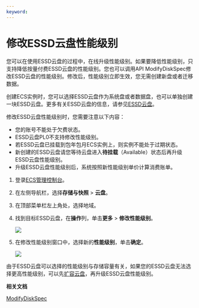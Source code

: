 ```yaml
---
keyword: 
---
```


# 修改ESSD云盘性能级别

您可以在使用ESSD云盘的过程中，在线升级性能级别。如果要降低性能级别，只支持降低按量付费ESSD云盘的性能级别。您也可以调用API ModifyDiskSpec修改ESSD云盘的性能级别。修改后，性能级别立即生效，您无需创建新盘或者迁移数据。

创建ECS实例时，您可以选择ESSD云盘作为系统盘或者数据盘，也可以单独创建一块ESSD云盘。更多有关ESSD云盘的信息，请参见[ESSD云盘](/cn.zh-CN/块存储/块存储介绍/ESSD云盘.md)。

修改ESSD云盘性能级别时，您需要注意以下内容：

-   您的账号不能处于欠费状态。
-   ESSD云盘PL0不支持修改性能级别。
-   若ESSD云盘已挂载到包年包月ECS实例上，则实例不能处于过期状态。
-   新创建的ESSD云盘请您等待云盘进入**待挂载**（Available）状态后再升级ESSD云盘性能级别。
-   升级ESSD云盘性能级别后，系统按照新性能级别单价计算消费账单。

1.  登录[ECS管理控制台](https://ecs.console.aliyun.com)。

2.  在左侧导航栏，选择**存储与快照** \> **云盘**。

3.  在顶部菜单栏左上角处，选择地域。

4.  找到目标ESSD云盘，在**操作**列，单击**更多** \> **修改性能级别**。

    ![](https://static-aliyun-doc.oss-accelerate.aliyuncs.com/assets/img/zh-CN/9263359951/p50139.png)

5.  在修改性能级别窗口中，选择新的**性能级别**，单击**确定**。

    ![](https://static-aliyun-doc.oss-accelerate.aliyuncs.com/assets/img/zh-CN/9263359951/p50141.png)


由于ESSD云盘可以选择的性能级别与存储容量有关，如果您的ESSD云盘无法选择更高性能级别，可以先[扩容云盘](/cn.zh-CN/块存储/扩容云盘/扩容概述.md)，再升级ESSD云盘性能级别。

**相关文档**  


[ModifyDiskSpec](/cn.zh-CN/API参考/块存储/ModifyDiskSpec.md)

